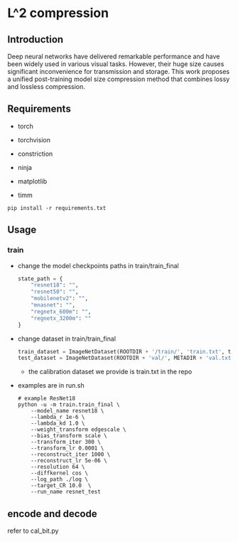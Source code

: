# L^2 compression

## Introduction

Deep neural networks have delivered remarkable performance and have been widely used in various visual tasks. However, their huge size causes significant inconvenience for transmission and storage. This work proposes a unified post-training model size compression method that combines lossy and lossless compression. 

## Requirements

* torch

* torchvision

* constriction

* ninja

* matplotlib

* timm

````shell
pip install -r requirements.txt
````

## Usage

### train

* change the model checkpoints paths in train/train_final

  ```` python
  state_path = {
      "resnet18": "",
      "resnet50": "",
      "mobilenetv2": "",
      "mnasnet": "",
      "regnetx_600m": "",
      "regnetx_3200m": ""
  }
  ````

* change dataset in  train/train_final

  ````python
  train_dataset = ImageNetDataset(ROOTDIR + '/train/', 'train.txt', train_transform)
  test_dataset = ImageNetDataset(ROOTDIR + 'val/', METADIR + 'val.txt', val_transform)
  ````

  * the calibration dataset we provide is train.txt in the repo

* examples are in run.sh

  ````shell
  # example ResNet18
  python -u -m train.train_final \
      --model_name resnet18 \
      --lambda_r 1e-6 \
      --lambda_kd 1.0 \
      --weight_transform edgescale \
      --bias_transform scale \
      --transform_iter 300 \
      --transform_lr 0.0001 \
      --reconstruct_iter 1000 \
      --reconstruct_lr 5e-06 \
      --resolution 64 \
      --diffkernel cos \
      --log_path ./log \
      --target_CR 10.0  \
      --run_name resnet_test
  ````

## encode and decode

refer to cal_bit.py